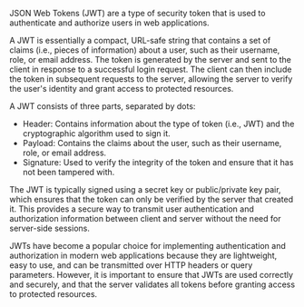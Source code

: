 JSON Web Tokens (JWT) are a type of security token that is used to authenticate and authorize users in web applications.

A JWT is essentially a compact, URL-safe string that contains a set of claims (i.e., pieces of information) about a user, such as their username, role, or email address. The token is generated by the server and sent to the client in response to a successful login request. The client can then include the token in subsequent requests to the server, allowing the server to verify the user's identity and grant access to protected resources.

A JWT consists of three parts, separated by dots:

- Header: Contains information about the type of token (i.e., JWT) and the cryptographic algorithm used to sign it.
- Payload: Contains the claims about the user, such as their username, role, or email address.
- Signature: Used to verify the integrity of the token and ensure that it has not been tampered with.

The JWT is typically signed using a secret key or public/private key pair, which ensures that the token can only be verified by the server that created it. This provides a secure way to transmit user authentication and authorization information between client and server without the need for server-side sessions.

JWTs have become a popular choice for implementing authentication and authorization in modern web applications because they are lightweight, easy to use, and can be transmitted over HTTP headers or query parameters. However, it is important to ensure that JWTs are used correctly and securely, and that the server validates all tokens before granting access to protected resources.